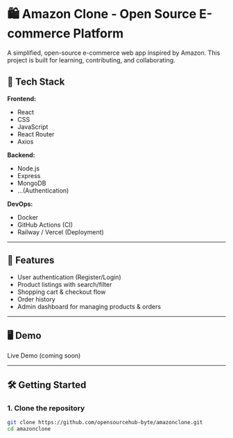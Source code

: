 # 🛍️ Amazon Clone - Open Source E-commerce Platform

A simplified, open-source e-commerce web app inspired by Amazon. This project is built for learning, contributing, and collaborating.

## 🔧 Tech Stack

**Frontend:**
- React
- CSS
- JavaScript
- React Router
- Axios

**Backend:**
- Node.js
- Express
- MongoDB
- ...(Authentication)

**DevOps:**
- Docker
- GitHub Actions (CI)
- Railway / Vercel (Deployment)

---

## 🚀 Features

- User authentication (Register/Login)
- Product listings with search/filter
- Shopping cart & checkout flow
- Order history
- Admin dashboard for managing products & orders

---

## 🖥️ Demo

Live Demo (coming soon)

---

## 🛠️ Getting Started

### 1. Clone the repository

```bash
git clone https://github.com/opensourcehub-byte/amazonclone.git
cd amazonclone


